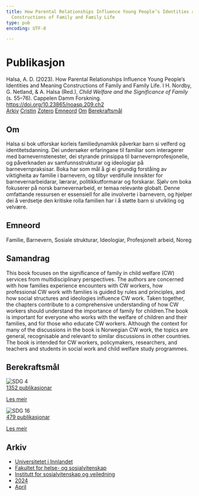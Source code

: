 ```yaml
---
title: How Parental Relationships Influence Young People’s Identities and Meaning
  Constructions of Family and Family Life
type: pub
encoding: UTF-8

---
```

<h1>Publikasjon</h1>
<article id="csl-bib-container-9KJB4FJ4" class="csl-bib-container">
  <div class="csl-bib-body"> <div class="csl-entry">Halsa, A. D. (2023). How Parental Relationships Influence Young People’s Identities and Meaning Constructions of Family and Family Life. I H. Nordby, G. Netland, &#38; A. Halsa (Red.), <i>Child Welfare and the Significance of Family</i> (s. 55–76). Cappelen Damm Forskning. <a href="https://doi.org/10.23865/noasp.209.ch2">https://doi.org/10.23865/noasp.209.ch2</a></div> </div>
  <div class="csl-bib-buttons">
    <a href="#taxonomy-article-9KJB4FJ4" alt="archive" class="csl-bib-button">Arkiv</a>
    <a href="https://app.cristin.no/results/show.jsf?id=2260068" alt="Cristin" class="csl-bib-button">Cristin</a>
    <a href="http://zotero.org/groups/5881554/items/9KJB4FJ4" alt="Zotero" class="csl-bib-button">Zotero</a>
    <a href="#keywords-article-9KJB4FJ4" alt="keywords" class="csl-bib-button">Emneord</a>
    <a href="#about-article-9KJB4FJ4" alt="about_pub" class="csl-bib-button">Om</a>
    <a href="#sdg-article-9KJB4FJ4" alt="sdg" class="csl-bib-button">Berekraftsmål</a>
  </div>
  <div id="csl-bib-meta-container-9KJB4FJ4"></div>
</article>
<div id="csl-bib-meta-9KJB4FJ4" class="csl-bib-meta">
  <article id="about-article-9KJB4FJ4" class="about_pub-article">
    <h1>Om</h1>
    Halsa si bok utforskar korleis familiedynamikk påverkar barn si velferd og identitetsdanning. Dei undersøker erfaringane til familiar som interagerer med barnevernstenester, dei styrande prinsippa til barnevernprofesjonelle, og påverknaden av samfunnsstrukturar og ideologiar på barnevernpraksisar. Boka har som mål å gi ei grundig forståing av viktigheita av familie i barnevern, og tilbyr verdifulle innsikter for barnevernarbeidarar, lærarar, politikkutformarar og forskarar. Sjølv om boka fokuserer på norsk barnevernarbeid, er temaa relevante globalt. Denne omfattande ressursen er essensiell for alle involverte i barnevern, og hjelper dei å verdsetje den kritiske rolla familien har i å støtte barn si utvikling og velvære.
  </article>
  <article id="keywords-article-9KJB4FJ4" class="keywords-article">
    <h1>Emneord</h1>
    Familie, Barnevern, Sosiale strukturar, Ideologiar, Profesjonelt arbeid, Noreg
  </article>
  <article id="abstract-article-9KJB4FJ4" class="abstract-article">
    <h1>Samandrag</h1>
    This book focuses on the significance of family in child welfare (CW) services from multidisciplinary perspectives. The authors are concerned with how families experience encounters with CW workers, how professional CW work with families is guided by rules and principles, and how social structures and ideologies influence CW work. Taken together, the chapters contribute to a comprehensive understanding of how CW workers should understand the importance of family for children.The book is important for everyone who works with the welfare of children and their families, and for those who educate CW workers. Although the context for many of the discussions in the book is Norwegian CW work, the topics are general, recognisable and relevant to similar discussions in other countries. The book is intended for CW workers, policymakers, researchers, and teachers and students in social work and child welfare study programmes.
  </article>
  <article id="sdg-article-9KJB4FJ4" class="sdg-article">
    <h1>Berekraftsmål</h1>
    <div class="sdg-container"><div id="sdg4" class="sdg">
        <img src="{{< params subfolder >}}images/sdg/sdg04_nn.png" class="image" alt="SDG 4">
        <div class="sdg-overlay">
          <a href="{{< params subfolder >}}nn/archive/?sdg=4#archive" class="sdg-publication-count"><span>1352</span> publikasjonar</a>
          <p><a href="https://fn.no/om-fn/fns-baerekraftsmaal/god-utdanning?lang=nno-NO" class="sdg-read-more">Les meir</a></p>
        </div>
      </div> <div id="sdg16" class="sdg">
        <img src="{{< params subfolder >}}images/sdg/sdg16_nn.png" class="image" alt="SDG 16">
        <div class="sdg-overlay">
          <a href="{{< params subfolder >}}nn/archive/?sdg=16#archive" class="sdg-publication-count"><span>479</span> publikasjonar</a>
          <p><a href="https://fn.no/om-fn/fns-baerekraftsmaal/fred-rettferdighet-og-velfungerende-institusjoner?lang=nno-NO" class="sdg-read-more">Les meir</a></p>
        </div>
      </div></div>
  </article>
  <article id="taxonomy-article-9KJB4FJ4" class="taxonomy-article">
    <h1>Arkiv</h1>
    <ul>
      <li><a href="{{< params subfolder >}}nn/archive/?key=3DCRN523">Universitetet i Innlandet</a></li>
      <li><a href="{{< params subfolder >}}nn/archive/?key=IDKFS3MX">Fakultet for helse- og sosialvitenskap</a></li>
      <li><a href="{{< params subfolder >}}nn/archive/?key=CU4VFGCV">Institutt for sosialvitenskap og veiledning</a></li>
      <li><a href="{{< params subfolder >}}nn/archive/?key=85HRZ8WX">2024</a></li>
      <li><a href="{{< params subfolder >}}nn/archive/?key=VY234GDA">April</a></li>
    </ul>
  </article>
</div>
